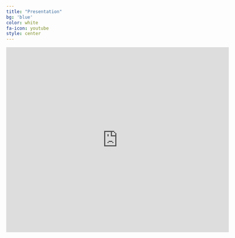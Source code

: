 ```yaml
---
title: "Presentation"
bg: 'blue'
color: white
fa-icon: youtube
style: center
---
```


<center>  
<iframe src="https://docs.google.com/presentation/d/1Kaul-KVnxldqUqpN84Rv1pNjbqnxmgJplChcKsqD244/edit#slide=id.p10" style="width:600px; height:500px;" frameborder="0"></iframe>  
</center>
